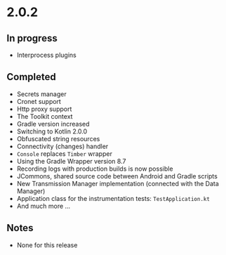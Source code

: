 # 2.0.2

## In progress

- Interprocess plugins

## Completed

- Secrets manager
- Cronet support
- Http proxy support
- The Toolkit context
- Gradle version increased
- Switching to Kotlin 2.0.0
- Obfuscated string resources
- Connectivity (changes) handler
- `Console` replaces `Timber` wrapper
- Using the Gradle Wrapper version 8.7
- Recording logs with production builds is now possible
- JCommons, shared source code between Android and Gradle scripts
- New Transmission Manager implementation (connected with the Data Manager)
- Application class for the instrumentation tests: `TestApplication.kt`
- And much more ...

## Notes

- None for this release
